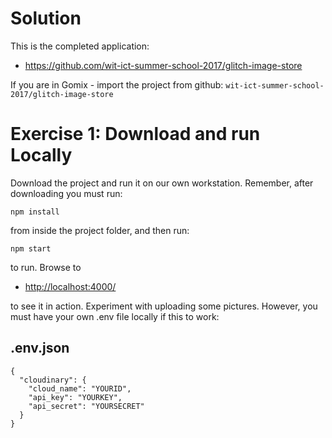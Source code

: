 # Solution

This is the completed application:

- <https://github.com/wit-ict-summer-school-2017/glitch-image-store>

If you are in Gomix - import the project from github: `wit-ict-summer-school-2017/glitch-image-store` 

# Exercise 1: Download and run Locally

Download the project and run it on our own workstation. Remember, after downloading you must run:

~~~
npm install
~~~

from inside the project folder, and then run:

~~~
npm start
~~~

to run. Browse to

- <http://localhost:4000/>

to see it in action. Experiment with uploading some pictures. However, you must have your own .env file locally if this to work:

## .env.json

~~~
{
  "cloudinary": {
    "cloud_name": "YOURID",
    "api_key": "YOURKEY",
    "api_secret": "YOURSECRET"
  }
}
~~~